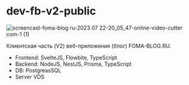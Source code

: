 # dev-fb-v2-public

![screencast-foma-blog ru-2023 07 22-20_05_47-_online-video-cutter com_-_1_ (1)](https://github.com/mrsky1001/mrsky1001/assets/14128175/942b25c8-7540-4add-9aa9-ebd9c5dcafc4)


Клиентская часть (V2) веб-приложения (блог) FOMA-BLOG.RU.

* Frontend: SvelteJS, Flowbite, TypeScript
* Backend: NodeJS, NestJS, Prisma, TypeScript
* DB: PostgreasSQL
* Server VDS
